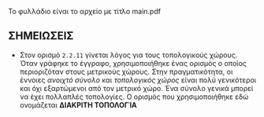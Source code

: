 Το φυλλάδιο είναι το αρχείο με τίτλο main.pdf

## ΣΗΜΕΙΩΣΕΙΣ
* Στον ορισμό `2.2.11` γίνεται λόγος για τους τοπολογικούς χώρους. Όταν γράφηκε το έγγραφο, χρησιμοποιήθηκε ένας ορισμός ο οποίος περιοριζόταν στους μετρικούς χώρους. Στην πραγματικότητα, οι έννοιες *ανοιχτό σύνολο* και *τοπολογικός χώρος* είναι πολύ γενικότεροι και όχι εξαρτώμενοι από τον μετρικό χώρο. Ένα σύνολο γενικά μπορεί να έχει πολλαπλές τοπολογίες. Ο ορισμός που χρησιμοποιήθηκε εδώ ονομάζεται **ΔΙΑΚΡΙΤΗ ΤΟΠΟΛΟΓΊΑ**
